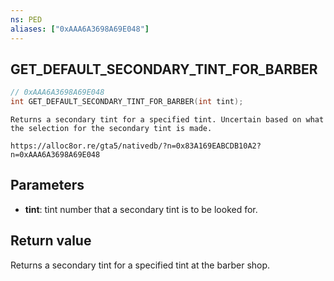 ```yaml
---
ns: PED
aliases: ["0xAAA6A3698A69E048"]
---
```

## GET_DEFAULT_SECONDARY_TINT_FOR_BARBER

```c
// 0xAAA6A3698A69E048
int GET_DEFAULT_SECONDARY_TINT_FOR_BARBER(int tint);
```

```
Returns a secondary tint for a specified tint. Uncertain based on what the selection for the secondary tint is made.
```

```
https://alloc8or.re/gta5/nativedb/?n=0x83A169EABCDB10A2?n=0xAAA6A3698A69E048
```

## Parameters
* **tint**: tint number that a secondary tint is to be looked for.

## Return value
Returns a secondary tint for a specified tint at the barber shop.